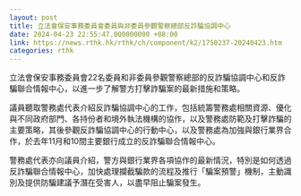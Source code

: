 ```yaml
---
layout: post
title: 立法會保安事務委員會委員與非委員參觀警察總部反詐騙協調中心
date: 2024-04-23 22:55:47.000000000 +08:00
link: https://news.rthk.hk/rthk/ch/component/k2/1750237-20240423.htm
categories: rthk
---
```


立法會保安事務委員會22名委員和非委員參觀警察總部的反詐騙協調中心和反詐騙聯合情報中心，以進一步了解警方打擊詐騙案的最新措施和策略。

議員聽取警務處代表介紹反詐騙協調中心的工作，包括統籌警務處相關資源、優化與不同政府部門、各持份者和境外執法機構的協作，以及警務處防範及打擊詐騙的主要策略，其後參觀反詐騙協調中心的行動中心，以及警務處為加強與銀行業界合作，於去年11月和10間主要銀行成立的反詐騙聯合情報中心。

警務處代表亦向議員介紹，警方與銀行業界各項協作的最新情況，特別是如何透過反詐騙聯合情報中心，加快處理攔截騙款的流程及推行「騙案預警」機制，主動識別及提供防騙建議予潛在受害人，以盡早阻止騙案發生。
